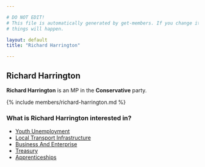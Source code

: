 ```yaml
---

# DO NOT EDIT!
# This file is automatically generated by get-members. If you change it, bad
# things will happen.

layout: default
title: "Richard Harrington"

---
```


## Richard Harrington

**Richard Harrington** is an MP in the **Conservative** party.

{% include members/richard-harrington.md %}

### What is Richard Harrington interested in?


* [Youth Unemployment](/interests/youth-unemployment.html)
* [Local Transport Infrastructure](/interests/local-transport-infrastructure.html)
* [Business And Enterprise](/interests/business-and-enterprise.html)
* [Treasury](/interests/treasury.html)
* [Apprenticeships](/interests/apprenticeships.html)
